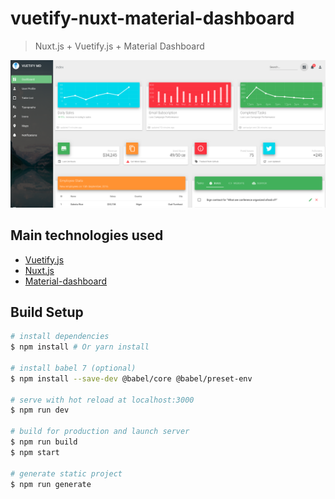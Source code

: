 # vuetify-nuxt-material-dashboard

> Nuxt.js + Vuetify.js + Material Dashboard

![Readme Image](./screenshot.png)

## Main technologies used

- [Vuetify.js](https://vuetifyjs.com/)
- [Nuxt.js](https://github.com/nuxt/nuxt.js)
- [Material-dashboard](https://demos.creative-tim.com/material-dashboard/docs/2.1/getting-started/introduction.html)

## Build Setup

```bash
# install dependencies
$ npm install # Or yarn install

# install babel 7 (optional)
$ npm install --save-dev @babel/core @babel/preset-env

# serve with hot reload at localhost:3000
$ npm run dev

# build for production and launch server
$ npm run build
$ npm start

# generate static project
$ npm run generate
```

